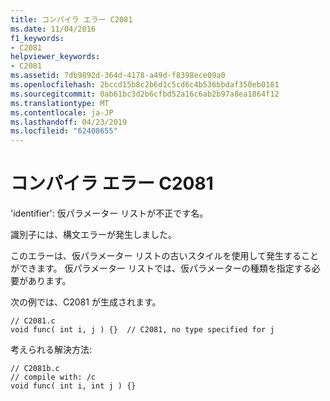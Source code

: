 ```yaml
---
title: コンパイラ エラー C2081
ms.date: 11/04/2016
f1_keywords:
- C2081
helpviewer_keywords:
- C2081
ms.assetid: 7db9892d-364d-4178-a49d-f8398ece09a0
ms.openlocfilehash: 2bccd15b8c2b6d1c5cd6c4b536bbdaf350eb0181
ms.sourcegitcommit: 0ab61bc3d2b6cfbd52a16c6ab2b97a8ea1864f12
ms.translationtype: MT
ms.contentlocale: ja-JP
ms.lasthandoff: 04/23/2019
ms.locfileid: "62408655"
---
```

# <a name="compiler-error-c2081"></a>コンパイラ エラー C2081

'identifier': 仮パラメーター リストが不正です名。

識別子には、構文エラーが発生しました。

このエラーは、仮パラメーター リストの古いスタイルを使用して発生することができます。 仮パラメーター リストでは、仮パラメーターの種類を指定する必要があります。

次の例では、C2081 が生成されます。

```
// C2081.c
void func( int i, j ) {}  // C2081, no type specified for j
```

考えられる解決方法:

```
// C2081b.c
// compile with: /c
void func( int i, int j ) {}
```